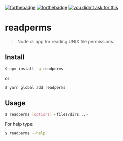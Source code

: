 [![forthebadge](http://forthebadge.com/images/badges/built-by-hipsters.svg)](http://forthebadge.com)
[![forthebadge](http://forthebadge.com/images/badges/built-with-swag.svg)](http://forthebadge.com)
[![you didn't ask for this](http://forthebadge.com/images/badges/you-didnt-ask-for-this.svg)](http://forthebadge.com)
# readperms
> Node cli app for reading UNIX file permissions.

## Install
```bash
$ npm install -g readperms
```
or
```bash
$ yarn global add readperms
```

## Usage

```bash
$ readperms [options] <files/dirs...>
```

For help type:
```bash
$ readperms --help
```
